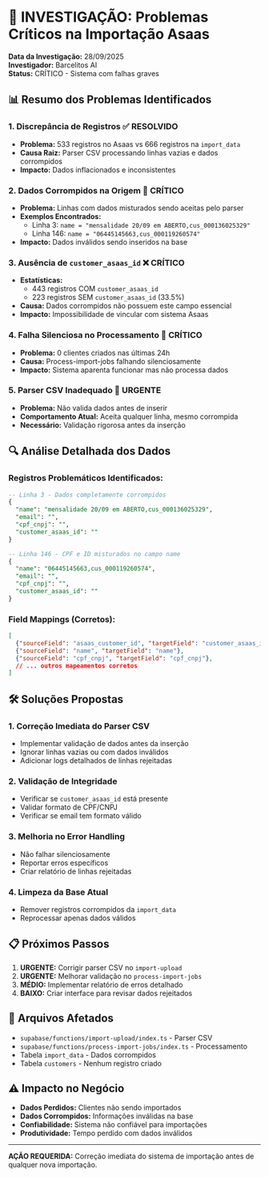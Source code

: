 # 🚨 INVESTIGAÇÃO: Problemas Críticos na Importação Asaas

**Data da Investigação:** 28/09/2025  
**Investigador:** Barcelitos AI  
**Status:** CRÍTICO - Sistema com falhas graves  

## 📊 Resumo dos Problemas Identificados

### 1. **Discrepância de Registros** ✅ RESOLVIDO
- **Problema:** 533 registros no Asaas vs 666 registros na `import_data`
- **Causa Raiz:** Parser CSV processando linhas vazias e dados corrompidos
- **Impacto:** Dados inflacionados e inconsistentes

### 2. **Dados Corrompidos na Origem** 🚨 CRÍTICO
- **Problema:** Linhas com dados misturados sendo aceitas pelo parser
- **Exemplos Encontrados:**
  - Linha 3: `name = "mensalidade 20/09 em ABERTO,cus_000136025329"`
  - Linha 146: `name = "06445145663,cus_000119260574"`
- **Impacto:** Dados inválidos sendo inseridos na base

### 3. **Ausência de `customer_asaas_id`** ❌ CRÍTICO
- **Estatísticas:**
  - 443 registros COM `customer_asaas_id`
  - 223 registros SEM `customer_asaas_id` (33.5%)
- **Causa:** Dados corrompidos não possuem este campo essencial
- **Impacto:** Impossibilidade de vincular com sistema Asaas

### 4. **Falha Silenciosa no Processamento** 🚨 CRÍTICO
- **Problema:** 0 clientes criados nas últimas 24h
- **Causa:** Process-import-jobs falhando silenciosamente
- **Impacto:** Sistema aparenta funcionar mas não processa dados

### 5. **Parser CSV Inadequado** 🔧 URGENTE
- **Problema:** Não valida dados antes de inserir
- **Comportamento Atual:** Aceita qualquer linha, mesmo corrompida
- **Necessário:** Validação rigorosa antes da inserção

## 🔍 Análise Detalhada dos Dados

### Registros Problemáticos Identificados:

```sql
-- Linha 3 - Dados completamente corrompidos
{
  "name": "mensalidade 20/09 em ABERTO,cus_000136025329",
  "email": "",
  "cpf_cnpj": "",
  "customer_asaas_id": ""
}

-- Linha 146 - CPF e ID misturados no campo name
{
  "name": "06445145663,cus_000119260574",
  "email": "",
  "cpf_cnpj": "",
  "customer_asaas_id": ""
}
```

### Field Mappings (Corretos):
```json
[
  {"sourceField": "asaas_customer_id", "targetField": "customer_asaas_id"},
  {"sourceField": "name", "targetField": "name"},
  {"sourceField": "cpf_cnpj", "targetField": "cpf_cnpj"},
  // ... outros mapeamentos corretos
]
```

## 🛠️ Soluções Propostas

### 1. **Correção Imediata do Parser CSV**
- Implementar validação de dados antes da inserção
- Ignorar linhas vazias ou com dados inválidos
- Adicionar logs detalhados de linhas rejeitadas

### 2. **Validação de Integridade**
- Verificar se `customer_asaas_id` está presente
- Validar formato de CPF/CNPJ
- Verificar se email tem formato válido

### 3. **Melhoria no Error Handling**
- Não falhar silenciosamente
- Reportar erros específicos
- Criar relatório de linhas rejeitadas

### 4. **Limpeza da Base Atual**
- Remover registros corrompidos da `import_data`
- Reprocessar apenas dados válidos

## 📋 Próximos Passos

1. **URGENTE:** Corrigir parser CSV no `import-upload`
2. **URGENTE:** Melhorar validação no `process-import-jobs`
3. **MÉDIO:** Implementar relatório de erros detalhado
4. **BAIXO:** Criar interface para revisar dados rejeitados

## 🔗 Arquivos Afetados

- `supabase/functions/import-upload/index.ts` - Parser CSV
- `supabase/functions/process-import-jobs/index.ts` - Processamento
- Tabela `import_data` - Dados corrompidos
- Tabela `customers` - Nenhum registro criado

## ⚠️ Impacto no Negócio

- **Dados Perdidos:** Clientes não sendo importados
- **Dados Corrompidos:** Informações inválidas na base
- **Confiabilidade:** Sistema não confiável para importações
- **Produtividade:** Tempo perdido com dados inválidos

---

**AÇÃO REQUERIDA:** Correção imediata do sistema de importação antes de qualquer nova importação.